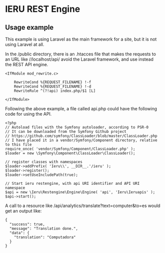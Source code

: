 IERU REST Engine
================

Usage example
-------------
This example is using Laravel as the main framework for a site, but it is not using Laravel at all.

In the /public directory, there is an .htacces file that makes the requests to an URL like //localhost/api/ avoid the Laravel framework, and use instead the REST API engine.

```
<IfModule mod_rewrite.c>
    
	RewriteCond %{REQUEST_FILENAME} !-f
	RewriteCond %{REQUEST_FILENAME} !-d
	RewriteRule ^(?!api) index.php/$1 [L]
    
</IfModule>
```
Following the above example, a file called api.php could have the following code for using the API.
```
<?php
// Autoload files with the Symfony autoloader, according to PSR-0
// It can be downloaded from the Symfony Github project
// https://github.com/symfony/ClassLoader/blob/master/ClassLoader.php
// I have placed it in a vendor/Symfony/Component directory, relative to this file
require_once( 'vendor/Symfony/Component/ClassLoader.php' );
$loader = new \Symfony\Component\ClassLoader\ClassLoader();

// register classes with namespaces
$loader->addPrefix( 'Ieru\\', __DIR__.'/ieru' );
$loader->register();
$loader->setUseIncludePath(true);

// Start ieru restengine, with api URI identifier and API URI namespace
$api = new \Ieru\Restengine\Engine\Engine( 'api', 'Ieru\Ieruapis' );
$api->start();
```
A call to a resource like /api/analytics/translate?text=computer&to=es would get an output like:
```
{
  "success": true,
  "message": "Translation done.",
  "data": {
    "translation": "Computadora"
  }
}
```